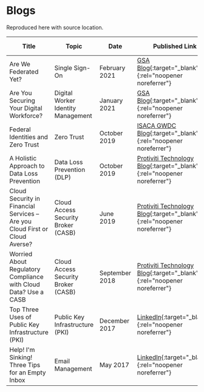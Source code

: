 # Blogs

Reproduced here with source location.

| Title | Topic | Date | Published Link | Local Link |
| ----- | -------- | ---- | ------- | ----- |
| Are We Federated Yet? | Single Sign-On | February 2021 | [GSA Blog](https://www.gsa.gov/blog/2021/02/25/are-we-federated-yet){:target="_blank"}{:rel="noopener noreferrer"} | [GitHub](2102-GSAESSOPlaybook.md) |
| Are You Securing Your Digital Workforce? | Digital Worker Identity Management | January 2021 | [GSA Blog](https://www.gsa.gov/blog/2021/01/13/are-you-securing-your-digital-workforce){:target="_blank"}{:rel="noopener noreferrer"} | [GitHub](2101-GSADWPlaybook.md) |
| Federal Identities and Zero Trust | Zero Trust | October 2019 | [ISACA GWDC Blog](https://isaca-gwdc.org/federal-identities-and-zero-trust/){:target="_blank"}{:rel="noopener noreferrer"} | [GitHub](1910-fedidandzerotrust.md) | 
| A Holistic Approach to Data Loss Prevention | Data Loss Prevention (DLP) | October 2019 | [Protiviti Technology Blog](https://tcblog.protiviti.com/2019/10/14/a-holistic-approach-to-data-loss-prevention/){:target="_blank"}{:rel="noopener noreferrer"} | [GitHub](1910-dlpplan.md) |
| Cloud Security in Financial Services – Are you Cloud First or Cloud Averse? | Cloud Access Security Broker (CASB) | June 2019 | [Protiviti Technology Blog](https://tcblog.protiviti.com/2019/06/14/cloud-security-in-financial-services-are-you-cloud-first-or-cloud-averse/){:target="_blank"}{:rel="noopener noreferrer"} | [GitHub](1906-financialcloudsecurity.md) | 
| Worried About Regulatory Compliance with Cloud Data? Use a CASB | Cloud Access Security Broker (CASB) | September 2018 | [Protiviti Technology Blog](https://tcblog.protiviti.com/2018/09/06/worried-about-regulatory-compliance-with-cloud-data-use-a-casb/){:target="_blank"}{:rel="noopener noreferrer"} | [GitHub](1809-cloudconfidence.md) | 
| Top Three Uses of Public Key Infrastructure (PKI) | Public Key Infrastructure (PKI) | December 2017 | [LinkedIn](https://www.linkedin.com/pulse/we-peoples-pki-devices-kenneth-myers/){:target="_blank"}{:rel="noopener noreferrer"} | [GitHub](1712-toppkiuses.md) |
| Help! I'm Sinking! Three Tips for an Empty Inbox | Email Management | May 2017 | [LinkedIn](https://www.linkedin.com/pulse/help-im-sinking-kenneth-myers/){:target="_blank"}{:rel="noopener noreferrer"} | [Github](1705-emptyinbox.md) |
